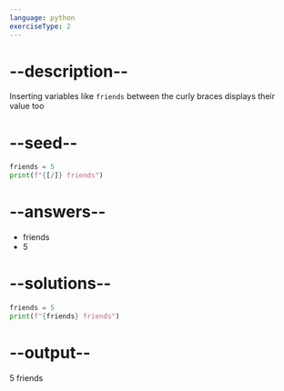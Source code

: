 ```yaml
---
language: python
exerciseType: 2
---
```


# --description--

Inserting variables like `friends` between the curly braces displays their value too

# --seed--

```python
friends = 5
print(f"{[/]} friends")
```

# --answers--

- friends
- 5

# --solutions--

```python
friends = 5
print(f"{friends} friends")
```

# --output--

5 friends
